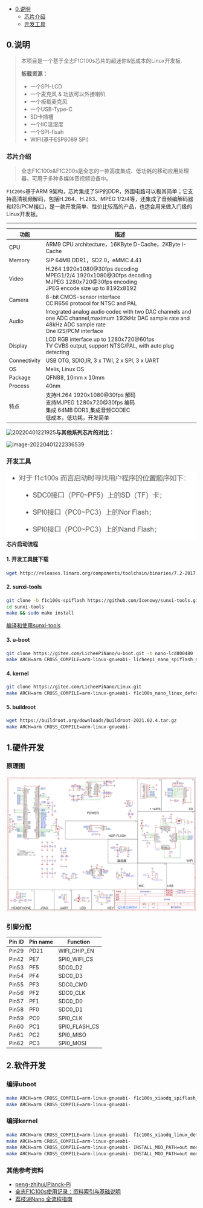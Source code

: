 - [ 0.说明](#head1)
	- [ 芯片介绍](#head2)
	- [ 开发工具](#head3)



## <span id="head1"> 0.说明</span>

> 本项目是一个基于全志F1C100s芯片的超迷你&低成本的Linux开发板.
>
> **板载资源：**
>
> * 一个SPI-LCD
> * 一个麦克风 & 功放可以外接喇叭
> * 一个板载麦克风
> * 一个USB-Type-C
> * SD卡插槽
> * 一个IIC温湿度
> * 一个SPI-flsah
> * WIFI(基于ESP8089 SPI)
>

### <span id="head2"> 芯片介绍</span>

> 全志F1C100s&F1C200s是全志的一款高度集成、低功耗的移动应用处理器，可用于多种多媒体音视频设备中。

`F1C200s`基于ARM 9架构，芯片集成了SiP的DDR，外围电路可以极其简单；它支持高清视频解码，包括H.264、H.263、MPEG 1/2/4等，还集成了音频编解码器和I2S/PCM接口，是一款开发简单、性价比较高的产品，也适合用来做入门级的Linux开发板。

---

| 功能         | 描述                                                         |
| ------------ | ------------------------------------------------------------ |
| CPU          | ARM9 CPU architecture，16KByte D-Cache，2KByte I-Cache       |
| Memory       | SIP 64MB DDR1，SD2.0，eMMC 4.41                              |
| Video        | H.264 1920x1080@30fps decoding<br/>MPEG1/2/4 1920x1080@30fps decoding<br/>MJPEG 1280x720@30fps encoding<br/>JPEG encode size up to 8192x8192 |
| Camera       | 8-bit CMOS-sensor interface<br/>CCIR656 protocol for NTSC and PAL |
| Audio        | Integrated analog audio codec with two DAC channels and one ADC channel,maximum 192kHz DAC sample rate and 48kHz ADC sample rate<br/>One I2S/PCM interface |
| Display      | LCD RGB interface up to 1280x720@60fps<br/>TV CVBS output, support NTSC/PAL, with auto plug detecting |
| Connectivity | USB OTG, SDIO,IR, 3 x TWI, 2 x SPI, 3 x UART                 |
| OS           | Melis, Linux OS                                              |
| Package      | QFN88, 10mm x 10mm                                           |
| Process      | 40nm                                                         |
| 特点         | 支持H.264 1920x1080@30fps 解码<br/>支持MJPEG 1280x720@30fps 编码<br/>集成 64MB DDR1,集成音频CODEC<br/>低成本，低功耗，开发简单 |

![20220401221925](https://pengzhihui-markdown.oss-cn-shanghai.aliyuncs.com/img/20220405172955.png)**与其他系列芯片的对比：**

![image-20220401222336539](https://pengzhihui-markdown.oss-cn-shanghai.aliyuncs.com/img/20220401222336.png)

### <span id="head3"> 开发工具</span>
![alt text](image/image.png)**芯片启动流程**

#### <span id="head4">1. 开发工具链下载</span>

```bash
wget http://releases.linaro.org/components/toolchain/binaries/7.2-2017.11/arm-linux-gnueabi/gcc-linaro-7.2.1-2017.11-x86_64_arm-linux-gnueabi.tar.xz
```
#### <span id="head5">2. sunxi-tools</span>

```bash
git clone -b f1c100s-spiflash https://github.com/Icenowy/sunxi-tools.git
cd sunxi-tools
make && sudo make install
```
[编译和使用sunxi-tools](https://wiki.sipeed.com/soft/Lichee/zh/Nano-Doc-Backup/step_by_step/two_sunxi-tools.html)

#### <span id="head6">3. u-boot</span>

```bash
git clone https://gitee.com/LicheePiNano/u-boot.git -b nano-lcd800480
make ARCH=arm CROSS_COMPILE=arm-linux-gnueabi- licheepi_nano_spiflash_defconfig
```

#### <span id="head7">4. kernel</span>

```bash
git clone https://gitee.com/LicheePiNano/Linux.git 
make ARCH=arm CROSS_COMPILE=arm-linux-gnueabi- f1c100s_nano_linux_defconfig
```

#### <span id="head8">5. buildroot</span>

```bash
wget https://buildroot.org/downloads/buildroot-2021.02.4.tar.gz
make ARCH=arm CROSS_COMPILE=arm-linux-gnueabi-
```

## <span id="head9"> 1.硬件开发</span>
### <span id="head10"> 原理图</span>
![原理图](image/SCH_v1.2.png)
### <span id="head11"> 引脚分配</span>
|Pin ID |Pin name |Function                                           |
| ---- | ----------|-------------------------------------------------- |
|Pin29  | PD21       | WIFI_CHIP_EN|
|Pin42  | PE7       | SPI0_WIFI_CS|
|Pin53  | PF5       | SDC0_D2|
|Pin54  | PF4       | SDC0_D3|
|Pin55  | PF3       | SDC0_CMD|
|Pin56  | PF2       | SDC0_CLK|
|Pin57  | PF1       | SDC0_D0|
|Pin58  | PF0       | SDC0_D1|
|Pin59 | PC0 | SPI0_CLK|
|Pin60 | PC1 | SPI0_FLASH_CS|
|Pin61 | PC2 | SPI0_MISO|
|Pin62 | PC3 | SPI0_MOSI|

## <span id="head9"> 2.软件开发</span>
### <span id="head10"> 编译uboot</span>

```bash
make ARCH=arm CROSS_COMPILE=arm-linux-gnueabi- f1c100s_xiaodq_spiflash_defconfig
make ARCH=arm CROSS_COMPILE=arm-linux-gnueabi- 
```
### <span id="head10"> 编译kernel</span>

```bash
make ARCH=arm CROSS_COMPILE=arm-linux-gnueabi- f1c100s_xiaodq_linux_defconfig
make ARCH=arm CROSS_COMPILE=arm-linux-gnueabi- 
make ARCH=arm CROSS_COMPILE=arm-linux-gnueabi- INSTALL_MOD_PATH=out modules
make ARCH=arm CROSS_COMPILE=arm-linux-gnueabi- INSTALL_MOD_PATH=out modules_install
```

### 其他参考资料

* [peng-zhihui/Planck-Pi](https://github.com/peng-zhihui/Planck-Pi)
* [全志F1C100s使用记录：资料索引与基础说明](https://blog.csdn.net/Naisu_kun/article/details/122704052)
* [荔枝派Nano 全流程指南](https://wiki.sipeed.com/soft/Lichee/zh/Nano-Doc-Backup/index.html)
